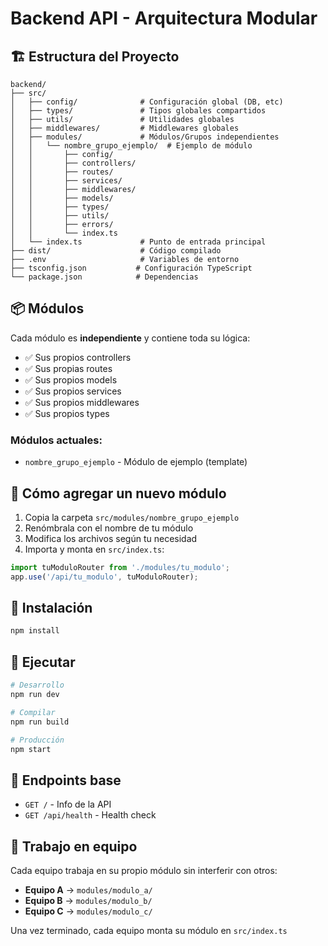 # Backend API - Arquitectura Modular

## 🏗️ Estructura del Proyecto

```
backend/
├── src/
│   ├── config/              # Configuración global (DB, etc)
│   ├── types/               # Tipos globales compartidos
│   ├── utils/               # Utilidades globales
│   ├── middlewares/         # Middlewares globales
│   ├── modules/             # Módulos/Grupos independientes
│   │   └── nombre_grupo_ejemplo/  # Ejemplo de módulo
│   │       ├── config/
│   │       ├── controllers/
│   │       ├── routes/
│   │       ├── services/
│   │       ├── middlewares/
│   │       ├── models/
│   │       ├── types/
│   │       ├── utils/
│   │       ├── errors/
│   │       └── index.ts
│   └── index.ts             # Punto de entrada principal
├── dist/                    # Código compilado
├── .env                     # Variables de entorno
├── tsconfig.json           # Configuración TypeScript
└── package.json            # Dependencias
```

## 📦 Módulos

Cada módulo es **independiente** y contiene toda su lógica:

- ✅ Sus propios controllers
- ✅ Sus propias routes
- ✅ Sus propios models
- ✅ Sus propios services
- ✅ Sus propios middlewares
- ✅ Sus propios types

### Módulos actuales:
- `nombre_grupo_ejemplo` - Módulo de ejemplo (template)

## 🚀 Cómo agregar un nuevo módulo

1. Copia la carpeta `src/modules/nombre_grupo_ejemplo`
2. Renómbrala con el nombre de tu módulo
3. Modifica los archivos según tu necesidad
4. Importa y monta en `src/index.ts`:

```typescript
import tuModuloRouter from './modules/tu_modulo';
app.use('/api/tu_modulo', tuModuloRouter);
```

## 🔧 Instalación

```bash
npm install
```

## 🏃 Ejecutar

```bash
# Desarrollo
npm run dev

# Compilar
npm run build

# Producción
npm start
```

## 📡 Endpoints base

- `GET /` - Info de la API
- `GET /api/health` - Health check

## 👥 Trabajo en equipo

Cada equipo trabaja en su propio módulo sin interferir con otros:

- **Equipo A** → `modules/modulo_a/`
- **Equipo B** → `modules/modulo_b/`
- **Equipo C** → `modules/modulo_c/`

Una vez terminado, cada equipo monta su módulo en `src/index.ts`